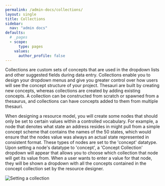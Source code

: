 ```yaml
---
permalink: /admin-docs/collections/
layout: single
title: Collections
sidebar:
  nav: "admin docs"
defaults:
  # _pages
  - scope:
      type: pages
    values:
      author_profile: false
---
```

Collections are custom sets of concepts that are used in the dropdown lists and other suggested fields during data entry. Collections enable you to design your dropdown menus and give you greater control over how users will see the concept structure of your project. Thesauri are built by creating new concepts, whereas collections are created by adding existing concepts. A collection can be constructed from scratch or spawned from a thesaurus, and collections can have concepts added to them from multiple thesauri.

When designing a resource model, you will create some nodes that should only be set to certain values within a controlled vocabulary. For example, a node that denotes what state an address resides in might pull from a simple concept scheme that contains the names of the 50 states, which would ensure that the nodes value was always an actual state represented in consistent format. These types of nodes are set to the 'concept' datatype. Upon setting a node's datatype to 'concept', a 'Concept Collection' dropdown will appear that allows you to choose which collection that node will get its value from. When a user wants to enter a value for that node, they will be shown a dropdown with all the concepts contained in the concept collection set by the resource designer.

![Setting a collection]({{site.url}}/assets/GIFs/setCollection.gif)
